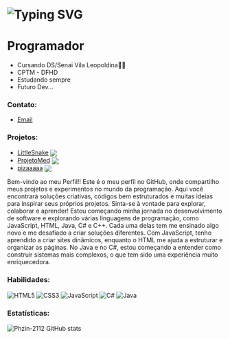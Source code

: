 <h1> <a><img src="https://readme-typing-svg.herokuapp.com?font=Fira+Code&pause=1000&random=false&width=435&lines=Ea%C3%AD+blz%3F+Sou+Phzin.+.+.💻" alt="Typing SVG" /></a> </h1>
<h1>Programador</h1>

-  Cursando DS/Senai Vila Leopoldina🐱‍👤
-  CPTM - DFHD
-  Estudando sempre
-  Futuro Dev...

### Contato:
-  [Email](pedrofeliz2701@gmail.com) 
### Projetos:
-  [LittleSnake](https://phzin-2112.github.io/little-snake/index.html) <img  align="center" src="https://img.shields.io/badge/LittleSnake-E34F26?style=for-the-badge&color=32CD32"/>
-  [ProjetoMed]([https://phzin-2112.github.io/ProjetoMed-Pedro/index.html)  <img  align="center" src="https://img.shields.io/badge/ProjetoMed-E34F26?style=for-the-badge&color=4682B4"/>
-  [pizaaaaa](https://phzin-2112.github.io/pizzaaaaaaaa/Pizza-main/index.html)  <img  align="center" src="https://img.shields.io/badge/Pizza-E34F26?style=for-the-badge&color=red"/>
   <br>

Bem-vindo ao meu Perfil!! Este é o meu perfil no GitHub, onde compartilho meus projetos e experimentos no mundo da programação. Aqui você encontrará soluções criativas, códigos bem estruturados e muitas ideias para inspirar seus próprios projetos. Sinta-se à vontade para explorar, colaborar e aprender!
Estou começando minha jornada no desenvolvimento de software e explorando várias linguagens de programação, como JavaScript, HTML, Java, C# e C++. Cada uma delas tem me ensinado algo novo e me desafiado a criar soluções diferentes. Com JavaScript, tenho aprendido a criar sites dinâmicos, enquanto o HTML me ajuda a estruturar e organizar as páginas. No Java e no C#, estou começando a entender como construir sistemas mais complexos, o que tem sido uma experiência muito enriquecedora.

### Habilidades:
<div style="display: inline_block">
<img align="center" alt="HTML5" src="https://img.shields.io/badge/HTML5-E34F26?style=for-the-badge&logo=html5&logoColor=white"/>
<img align="center" alt="CSS3" src="https://img.shields.io/badge/CSS3-1572B6?style=for-the-badge&logo=css3&logoColor=white"/>
<img align="center" alt="JavaScript" src="https://img.shields.io/badge/JavaScript-F7DF1E?style=for-the-badge&logo=javascript&logoColor=black"/>
<img align="center" alt="C#" src="https://img.shields.io/badge/C%23-239120?style=for-the-badge&logo=c-sharp&logoColor=white"/>
<img align="center" alt="Java" src="https://img.shields.io/badge/Java-ED8B00?style=for-the-badge&logo=openjdk&logoColor=white"/>
</div>


### Estatísticas:

![Phzin-2112 GitHub stats](https://github-readme-stats.vercel.app/api?username=Phzin-2112&show_icons=true&theme=dark)
